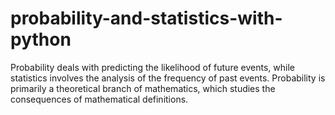 # probability-and-statistics-with-python
Probability deals with predicting the likelihood of future events, while statistics involves the analysis of the frequency of past events. Probability is primarily a theoretical branch of mathematics, which studies the consequences of mathematical definitions.
